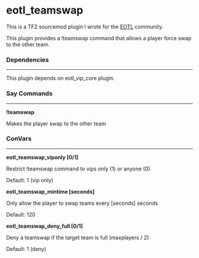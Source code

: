 # eotl_teamswap

This is a TF2 sourcemod plugin I wrote for the [EOTL](https://www.endofthelinegaming.com/) community.

This plugin provides a !teamswap command that allows a player force swap to the other team.


### Dependencies
<hr>

This plugin depends on eotl_vip_core plugin.


### Say Commands
<hr>

**!teamswap**

Makes the player swap to the other team

### ConVars
<hr>

**eotl_teamswap_viponly [0/1]**<br>

Restrict !teamswap command to vips only (1) or anyone (0)

Default: 1 (vip only)

**eotl_teamswap_mintime [seconds]**<br>

Only allow the player to swap teams every [seconds] seconds

Default: 120

**eotl_teamswap_deny_full [0/1]**<br>

Deny a teamswap if the target team is full (maxplayers / 2)

Default: 1 (deny)

